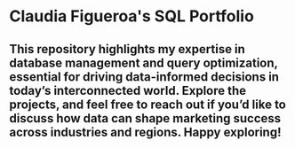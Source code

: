 # Claudia Figueroa's SQL Portfolio

## This repository highlights my expertise in database management and query optimization, essential for driving data-informed decisions in today’s interconnected world. Explore the projects, and feel free to reach out if you’d like to discuss how data can shape marketing success across industries and regions. Happy exploring!
